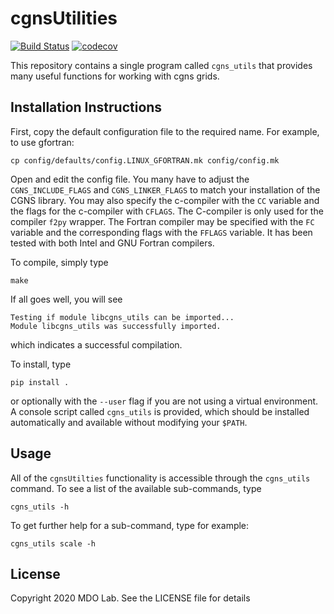 # cgnsUtilities
[![Build Status](https://dev.azure.com/mdolab/Public/_apis/build/status/mdolab.cgnsutilities?repoName=mdolab%2Fcgnsutilities&branchName=main)](https://dev.azure.com/mdolab/Public/_build/latest?definitionId=30&repoName=mdolab%2Fcgnsutilities&branchName=main)
[![codecov](https://codecov.io/gh/mdolab/cgnsutilities/branch/main/graph/badge.svg?token=ZCO3MR2LNL)](https://codecov.io/gh/mdolab/cgnsutilities)

This repository contains a single program called `cgns_utils` that
provides many useful functions for working with cgns grids. 

## Installation Instructions

First, copy the default configuration file to the required name. For example, to use gfortran: 
  
    cp config/defaults/config.LINUX_GFORTRAN.mk config/config.mk

Open and edit the config file.
You many have to adjust the `CGNS_INCLUDE_FLAGS` and `CGNS_LINKER_FLAGS` to match your installation of the CGNS library.
You may also specify the c-compiler with the `CC` variable and the flags for the c-compiler with `CFLAGS`.
The C-compiler is only used for the compiler `f2py` wrapper.
The Fortran compiler may be specified with the `FC` variable and the corresponding flags with the `FFLAGS` variable.
It has been tested with both Intel and GNU Fortran compilers. 

To compile, simply type

    make 

If all goes well, you will see

    Testing if module libcgns_utils can be imported...
    Module libcgns_utils was successfully imported.

which indicates a successful compilation. 

To install, type

    pip install .

or optionally with the `--user` flag if you are not using a virtual environment.
A console script called `cgns_utils` is provided, which should be installed automatically and available without modifying your `$PATH`.

## Usage

All of the `cgnsUtilties` functionality is accessible through the `cgns_utils` command.
To see a list of the available sub-commands, type

    cgns_utils -h

To get further help for a sub-command, type for example:

    cgns_utils scale -h

## License

Copyright 2020 MDO Lab. See the LICENSE file for details
